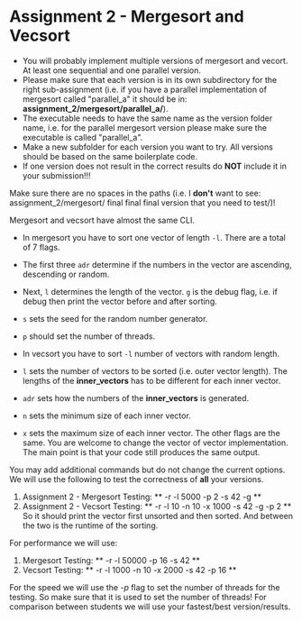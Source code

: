 # Assignment 2 - Mergesort and Vecsort
- You will probably implement multiple versions of mergesort and vecort. At least one sequential and one parallel version. 
- Please make sure that each version is in its own subdirectory for the right sub-assignment (i.e. if you have a parallel implementation of mergesort called "parallel_a" it should be in: **assignment_2/mergesort/parallel_a/**).
- The executable needs to have the same name as the version folder name, i.e. for the parallel mergesort version please make sure the executable is called "parallel_a".
- Make a new subfolder for each version you want to try. All versions should be based on the same boilerplate code.  
- If one version does not result in the correct results do **NOT** include it in your submission!!!
 
Make sure there are no spaces in the paths (i.e. I **don't** want to see: assignment_2/mergesort/ final final final version that you need to test/)!

Mergesort and vecsort have almost the same CLI. 
- In mergesort you have to sort one vector of length `-l`. There are a total of 7 flags. 
- The first three `adr` determine if the numbers in the vector are ascending, descending or random.
- Next, `l` determines the length of the vector. `g` is the debug flag, i.e. if debug then print the vector before and after sorting.
- `s` sets the seed for the random number generator. 
- `p` should set the number of threads. 

- In vecsort you have to sort `-l` number of vectors with random length. 
- `l` sets the number of vectors to be sorted (i.e. outer vector length). The lengths of the **inner_vectors** has to be different for each inner vector.
- `adr` sets how the numbers of the **inner_vectors** is generated. 
- `n` sets the minimum size of each inner vector. 
- `x` sets the maximum size of each inner vector. 
The other flags are the same.  You are welcome to change the vector of vector implementation. The main point is that your code still produces the same output. 
 
You may add additional commands but do not change the current options.
We will use the following to test the correctness of **all** your versions. 

 1) Assignment 2 - Mergesort Testing: ** -r -l 5000 -p 2 -s 42 -g **
 2) Assignment 2 - Vecsort Testing: ** -r -l 10 -n 10 -x 1000 -s 42 -g -p 2 **
So it should print the vector first unsorted and then sorted. 
And between the two is the runtime of the sorting. 

For performance we will use:
  1) Mergesort Testing: ** -r -l 50000 -p 16 -s 42 **
  2) Vecsort Testing: ** -r -l 1000 -n 10 -x 2000 -s 42 -p 16 **

For the speed we will use the *-p* flag to set the number of threads for the testing. 
So make sure that it is used to set the number of threads!
For comparison between students we will use your fastest/best version/results.

